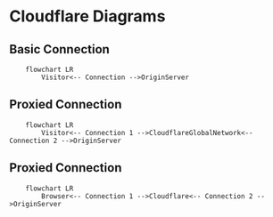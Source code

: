 # Cloudflare Diagrams

## Basic Connection

```mermaid
    flowchart LR
        Visitor<-- Connection -->OriginServer
```

## Proxied Connection

```mermaid
    flowchart LR
        Visitor<-- Connection 1 -->CloudflareGlobalNetwork<-- Connection 2 -->OriginServer
```

## Proxied Connection

```mermaid
    flowchart LR
        Browser<-- Connection 1 -->Cloudflare<-- Connection 2 -->OriginServer
```
